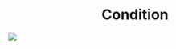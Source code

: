 <h1 align="center"> Condition </h1>
<img src="https://user-images.githubusercontent.com/25712677/57925901-daca0b80-784d-11e9-8909-57b0c15baec3.png" style="max-width:100%;">
